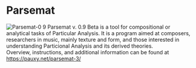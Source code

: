# Parsemat
![Parsemat-0 9](https://github.com/Pauxygnunes/Parsemat/assets/30673056/7a7bcee7-2bee-4565-b34c-79fbf10d0900)
Parsemat v. 0.9 Beta is a tool for compositional or analytical tasks of Particular Analysis. 
It is a program aimed at composers, researchers in music, mainly texture and form, and those interested in understanding Particional Analysis and its derived theories.  
Overview, instructions, and additional information can be found at https://pauxy.net/parsemat-3/

